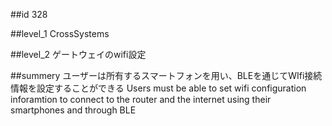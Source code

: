 ##id
328

##level_1
CrossSystems

##level_2
ゲートウェイのwifi設定

##summery
ユーザーは所有するスマートフォンを用い、BLEを通じてWIfi接続情報を設定することができる
Users must be able to set wifi configuration inforamtion to connect to the router and the internet using their smartphones and through BLE

